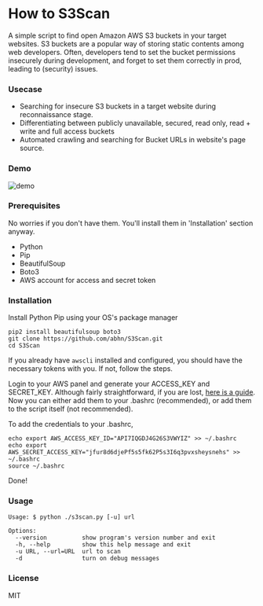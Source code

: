 # How to S3Scan 
A simple script to find open Amazon AWS S3 buckets in your target websites. S3 buckets are a popular way of storing static contents among web developers. Often, developers tend to set the bucket permissions insecurely during development, and forget to set them correctly in prod, leading to (security) issues.

### Usecase
* Searching for insecure S3 buckets in a target website during reconnaissance stage.
* Differentiating between publicly unavailable, secured, read only, read + write and full access buckets
* Automated crawling and searching for Bucket URLs in website's page source.

### Demo
![demo](https://raw.githubusercontent.com/abhn/S3Scan/master/example.png)

### Prerequisites
No worries if you don't have them. You'll install them in 'Installation' section anyway.
* Python
* Pip
* BeautifulSoup
* Boto3
* AWS account for access and secret token

### Installation
Install Python Pip using your OS's package manager
```
pip2 install beautifulsoup boto3
git clone https://github.com/abhn/S3Scan.git
cd S3Scan
```
If you already have ```awscli``` installed and configured, you should have the necessary tokens with you. If not, follow the steps. 

Login to your AWS panel and generate your ACCESS_KEY and SECRET_KEY. Although fairly straightforward, if you are lost, [here is a guide](http://docs.aws.amazon.com/general/latest/gr/managing-aws-access-keys.html). Now you can either add them to your .bashrc (recommended), or add them to the script itself (not recommended).

To add the credentials to your .bashrc,
```
echo export AWS_ACCESS_KEY_ID="API7IQGDJ4G26S3VWYIZ" >> ~/.bashrc
echo export AWS_SECRET_ACCESS_KEY="jfur8d6djePf5s5fk62P5s3I6q3pvxsheysnehs" >> ~/.bashrc
source ~/.bashrc
```

Done!

### Usage
```
Usage: $ python ./s3scan.py [-u] url

Options:
  --version          show program's version number and exit
  -h, --help         show this help message and exit
  -u URL, --url=URL  url to scan
  -d                 turn on debug messages
```

### License
MIT
